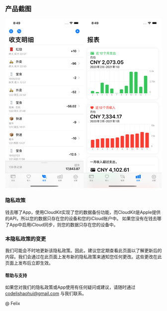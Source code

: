 
## 产品截图
![Image](https://github.com/codelishaohui/cashflow-privacy/raw/main/docs/screenshot.png)

### 隐私政策

钱去哪了App，使用CloudKit实现了您的数据备份功能，而CloudKit是Apple提供的API，所以您的数据只存在您的设备和您的iCloud账户中。
如果您没有在钱去哪了App中启用iCloud同步，则您的数据只存在您的设备中。

### 本隐私政策的变更

我们可能会不时地更新该隐私政策。因此，建议您定期查看此页面以了解更新后的内容。我们会通过在此页面上发布新的隐私政策来通知您任何更改。这些更改在此页面上发布后立即生效。

#### 帮助与支持

如果您对我们的隐私政策或App使用有任何疑问或建议，请随时通过 codelishaohui@gmail.com 与我们联系。


@ Felix

